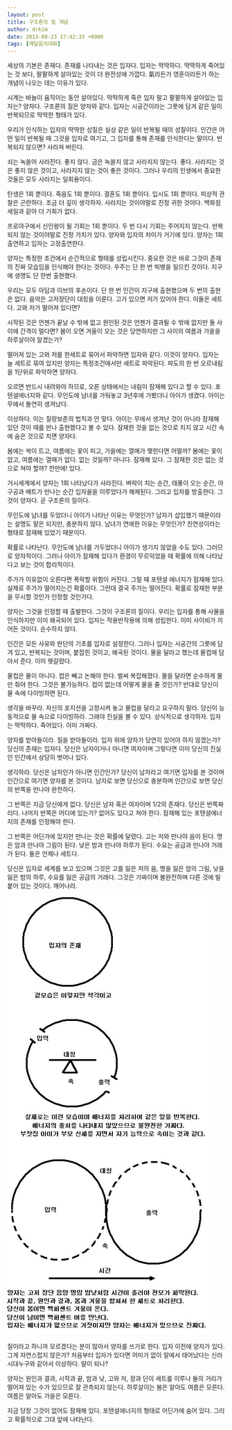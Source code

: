 ```yaml
---
layout: post
title: 구조론의 질 개념
author: drkim
date: 2013-09-23 17:42:33 +0900
tags: [깨달음의대화]
---
```

세상의 기본은 존재다. 존재를 나타내는 것은 입자다. 입자는 딱딱하다. 딱딱하게 죽어있는 것 보다, 팔팔하게 살아있는 것이 더 완전성에 가깝다. 氣라든가 영혼이라든가 하는 개념이 나오는 데는 이유가 있다. 


  


시계는 바늘이 움직이는 동안 살아있다. 딱딱하게 죽은 입자 말고 팔팔하게 살아있는 입자는? 양자다. 구조론의 질은 양자와 같다. 입자는 시공간이라는 그릇에 담겨 같은 일이 반복되므로 딱딱한 형태가 있다. 


  


우리가 인식하는 입자의 딱딱한 성질은 실상 같은 일이 반복될 때의 성질이다. 인간은 어떤 일이 반복될 때 그것을 입자로 여기고, 그 입자를 통해 존재를 인식한다는 말이다. 반복되지 않으면? 사라져 버린다. 


  


쇠는 녹쓸어 사라진다. 좋지 않다. 금은 녹쓸지 않고 사라지지 않는다. 좋다. 사라지는 것은 좋지 않은 것이고, 사라지지 않는 것이 좋은 것이다. 그러나 우리의 인생에서 중요한 것들은 모두 사라지는 일회용이다. 


  


탄생은 1회 뿐이다. 죽음도 1회 뿐이다. 결혼도 1회 뿐이다. 입시도 1회 뿐이다. 피상적 관찰은 곤란하다. 조금 더 깊이 생각하자. 사라지는 것이야말로 진정 귀한 것이다. 백화점 세일과 같아 더 기회가 없다. 


  


프로야구에서 신인왕이 될 기회는 1회 뿐이다. 두 번 다시 기회는 주어지지 않는다. 반복되지 않는 것이야말로 진정 가치가 있다. 양자와 입자의 차이가 거기에 있다. 양자는 1회 출연하고 입자는 고정출연한다. 


  


양자는 특정한 조건에서 순간적으로 형태를 성립시킨다. 중요한 것은 바로 그것이 존재의 진짜 모습임을 인식해야 한다는 것이다. 우주는 단 한 번 빅뱅을 일으킨 것이다. 지구에 생명도 단 한번 출현했다. 


  


우리는 모두 아담과 이브의 후손이다. 단 한 번 인간이 지구에 출현했으며 두 번의 출현은 없다. 음악은 고저장단이 대칭을 이룬다. 고가 있으면 저가 있어야 한다. 이들은 세트다. 고와 저가 떨어져 있다면? 


  


시작된 것은 언젠가 끝날 수 밖에 없고 원인된 것은 언젠가 결과될 수 밖에 없지만 둘 사이에 간격이 멀다면? 봄이 오면 겨울이 오는 것은 당연하지만 그 사이의 여름과 가을을 하루살이야 알겠는가? 


  


떨어져 있는 고와 저를 한세트로 묶어서 파악하면 입자와 같다. 이것이 양자다. 입자는 늘 세트로 묶여 있지만 양자는 특정조건에서만 세트로 파악된다. 파도의 한 번 오르내림을 1단위로 파악하면 양자다. 


  


오르면 반드시 내려와야 하므로, 오른 상태에서는 내림이 잠재해 있다고 할 수 있다. 포텐셜에너지와 같다. 무인도에 남녀를 가둬놓고 3년후에 가봤더니 아이가 생겼다. 아이는 무에서 돌연히 생겨났다. 


  


이상하다. 이는 질량보존의 법칙과 안 맞다. 아이는 무에서 생겨난 것이 아니라 잠재해 있던 것이 때를 만나 출현했다고 볼 수 있다. 잠재한 것을 없는 것으로 치지 않고 시간 속에 숨은 것으로 치면 양자다. 


  


봄에는 싹이 트고, 여름에는 꽃이 피고, 가을에는 열매가 맺힌다면 어떨까? 봄에는 꽃이 없고, 여름에는 열매가 없다. 없는 것일까? 아니다. 잠재해 있다. 그 잠재한 것은 없는 것으로 쳐야 할까? 천만에! 있다. 


  


거시세계에서 양자는 1회 나타났다가 사라진다. 벼락이 치는 순간, 태풍이 오는 순간, 야구공과 배트가 만나는 순간 입자꼴을 이루었다가 해체된다. 그리고 입자를 방출한다. 그것이 양자다. 곧 구조론의 질이다. 


  


무인도에 남녀를 두었더니 아이가 나타난 이유는 무엇인가? 남자가 삽입했기 때문이라는 설명도 말은 되지만, 충분하지 않다. 남녀가 연애한 이유는 무엇인가? 친연성이라는 형태로 잠재해 있었기 때문이다. 


  


확률로 나타난다. 무인도에 남녀를 가두었더니 아이가 생기지 않았을 수도 있다. 그러므로 양자적이다. 그러나 아이가 잠재해 있다가 환경이 무르익었을 때 확률에 의해 나타났다고 보는 것이 합리적이다. 


  


주가가 이유없이 오른다면 폭락할 위험이 커진다. 그럴 때 포텐셜 에너지가 잠재해 있다. 실제로 주가가 떨어지는건 확률이다. 그런데 결국 주가는 떨어진다. 확률로 잠재한 부분을 무시할 것인가 인정할 것인가다. 


  


양자는 그것을 인정할 때 출발한다. 그것이 구조론의 질이다. 우리는 입자를 통해 사물을 인식하지만 이미 왜곡되어 있다. 입자는 작용반작용에 의해 성립한다. 이미 사이비가 끼어든 것이다. 순수하지 않다. 


  


인간은 모든 사유와 판단의 기초를 입자로 설정한다. 그러나 입자는 시공간의 그릇에 담겨 있고, 반복되는 것이며, 붙잡힌 것이고, 왜곡된 것이다. 물을 달라고 했는데 물컵에 담아서 준다. 이미 헷갈렸다. 


  


물컵은 물이 아니다. 컵은 빼고 논해야 한다. 벌써 복잡해졌다. 물을 달라면 순수하게 물만 줘야 한다. 그것은 불가능하다. 컵이 없는데 어떻게 물을 줄 것인가? 반대로 당신이 물 속에 다이빙하면 된다. 


  


생각을 바꾸라. 자신의 포지션을 고정시켜 놓고 물컵을 달라고 요구하지 말라. 당신이 능동적으로 물 속으로 다이빙하라. 그래야 진실을 볼 수 있다. 상식적으로 생각하자. 입자는 딱딱하다. 죽어있다. 이미 가짜다. 


  


양자를 받아들이라. 질을 받아들이라. 입자 위에 양자가 당연히 있어야 하지 않겠는가? 당신의 존재는 입자다. 당신은 남자이거나 아니면 여자이며 그렇다면 이미 당신의 진실인 인간에서 상당히 벗어나 있다. 


  


생각하라. 당신은 남자인가 아니면 인간인가? 당신이 남자라고 여기면 입자를 본 것이며 인간으로 여기면 양자를 본 것이다. 남자로 보면 당신으로 충분하며 인간으로 보면 당신의 반쪽을 만나야 완전하다. 


  


그 반쪽은 지금 당신에게 없다. 당신은 남자 혹은 여자이며 1/2의 존재다. 당신은 반쪽짜리다. 나머지 반쪽은 어디에 있는가? 없어도 있다고 쳐야 한다. 잠재해 있는 포텐셜에너지의 존재를 인정해야 한다. 


  


그 반쪽은 어딘가에 있지만 만나는 것은 확률에 달렸다. 고는 저와 만나야 음이 된다. 명은 암과 만나야 그림이 된다. 낮은 밤과 만나야 하루가 된다. 수요는 공급과 만나야 거래가 된다. 둘은 언제나 세트다. 


  


당신은 입자로 세계를 보고 있으며 그것은 고를 잃은 저의 음, 명을 잃은 암의 그림, 낮을 잃은 밤의 하루, 수요를 잃은 공급의 거래다. 그것은 가짜이며 불완전하며 다른 것에 빌붙어 있는 것이다. 깨어나라. 



 ![](/files/attach/images/198/723/390/111.JPG)



질이라고 하니까 모르겠다는 분이 많아서 양자를 쓰기로 한다. 입자 이전에 양자가 있다. 그게 자연스럽지 않은가? 처음부터 입자가 있다면 어미가 없이 알에서 태어났다는 신라시대누구와 같아서 이상하다. 말이 되나?







  양자는 원인과 결과, 시작과 끝, 밤과 낮, 고와 저, 장과 단이 세트를 이루나 둘의 거리가 떨어져 있는 수가 있으므로 잘 관측되지 않는다. 하루살이는 봄은 알아도 여름은 모른다. 여름은 알아도 가을은 모른다.






  지금 당장 그것이 없어도 잠재해 있다. 포텐셜에너지의 형태로 어딘가에 숨어 있다. 그리고 확률적으로 그대 앞에 나타난다.